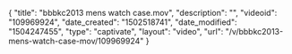 {
    "title": "bbbkc2013 mens watch case.mov",
    "description": "",
    "videoid": "109969924",
    "date_created": "1502518741",
    "date_modified": "1504247455",
    "type": "captivate",
    "layout": "video",
    "url": "\/v\/bbbkc2013-mens-watch-case-mov\/109969924"
}